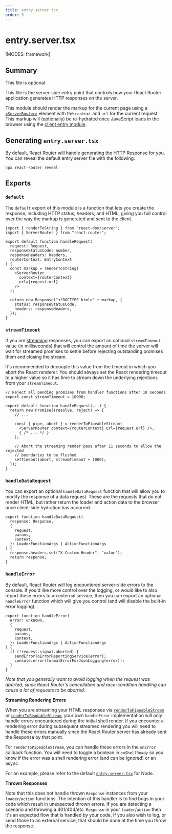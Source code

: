 ```yaml
---
title: entry.server.tsx
order: 5
---
```


# entry.server.tsx

[MODES: framework]

## Summary

<docs-info>

This file is optional

</docs-info>

This file is the server-side entry point that controls how your React Router application generates HTTP responses on the server.

This module should render the markup for the current page using a [`<ServerRouter>`][serverrouter] element with the `context` and `url` for the current request. This markup will (optionally) be re-hydrated once JavaScript loads in the browser using the [client entry module][client-entry].

## Generating `entry.server.tsx`

By default, React Router will handle generating the HTTP Response for you. You can reveal the default entry server file with the following:

```shellscript nonumber
npx react-router reveal
```

## Exports

### `default`

The `default` export of this module is a function that lets you create the response, including HTTP status, headers, and HTML, giving you full control over the way the markup is generated and sent to the client.

```tsx filename=app/entry.server.tsx
import { renderToString } from "react-dom/server";
import { ServerRouter } from "react-router";

export default function handleRequest(
  request: Request,
  responseStatusCode: number,
  responseHeaders: Headers,
  routerContext: EntryContext
) {
  const markup = renderToString(
    <ServerRouter
      context={routerContext}
      url={request.url}
    />
  );

  return new Response("<!DOCTYPE html>" + markup, {
    status: responseStatusCode,
    headers: responseHeaders,
  });
}
```

### `streamTimeout`

If you are [streaming] responses, you can export an optional `streamTimeout` value (in milliseconds) that will control the amount of time the server will wait for streamed promises to settle before rejecting outstanding promises them and closing the stream.

It's recommended to decouple this value from the timeout in which you abort the React renderer. You should always set the React rendering timeout to a higher value so it has time to stream down the underlying rejections from your `streamTimeout`.

```tsx lines=[1-2,13-15]
// Reject all pending promises from handler functions after 10 seconds
export const streamTimeout = 10000;

export default function handleRequest(...) {
  return new Promise((resolve, reject) => {
    // ...

    const { pipe, abort } = renderToPipeableStream(
      <ServerRouter context={routerContext} url={request.url} />,
      { /* ... */ }
    );

    // Abort the streaming render pass after 11 seconds to allow the rejected
    // boundaries to be flushed
    setTimeout(abort, streamTimeout + 1000);
  });
}
```

### `handleDataRequest`

You can export an optional `handleDataRequest` function that will allow you to modify the response of a data request. These are the requests that do not render HTML, but rather return the loader and action data to the browser once client-side hydration has occurred.

```tsx
export function handleDataRequest(
  response: Response,
  {
    request,
    params,
    context,
  }: LoaderFunctionArgs | ActionFunctionArgs
) {
  response.headers.set("X-Custom-Header", "value");
  return response;
}
```

### `handleError`

By default, React Router will log encountered server-side errors to the console. If you'd like more control over the logging, or would like to also report these errors to an external service, then you can export an optional `handleError` function which will give you control (and will disable the built-in error logging).

```tsx
export function handleError(
  error: unknown,
  {
    request,
    params,
    context,
  }: LoaderFunctionArgs | ActionFunctionArgs
) {
  if (!request.signal.aborted) {
    sendErrorToErrorReportingService(error);
    console.error(formatErrorForJsonLogging(error));
  }
}
```

_Note that you generally want to avoid logging when the request was aborted, since React Router's cancellation and race-condition handling can cause a lot of requests to be aborted._

**Streaming Rendering Errors**

When you are streaming your HTML responses via [`renderToPipeableStream`][rendertopipeablestream] or [`renderToReadableStream`][rendertoreadablestream], your own `handleError` implementation will only handle errors encountered during the initial shell render. If you encounter a rendering error during subsequent streamed rendering you will need to handle these errors manually since the React Router server has already sent the Response by that point.

For `renderToPipeableStream`, you can handle these errors in the `onError` callback function. You will need to toggle a boolean in `onShellReady` so you know if the error was a shell rendering error (and can be ignored) or an async

For an example, please refer to the default [`entry.server.tsx`][node-streaming-entry-server] for Node.

**Thrown Responses**

Note that this does not handle thrown `Response` instances from your `loader`/`action` functions. The intention of this handler is to find bugs in your code which result in unexpected thrown errors. If you are detecting a scenario and throwing a 401/404/etc. `Response` in your `loader`/`action` then it's an expected flow that is handled by your code. If you also wish to log, or send those to an external service, that should be done at the time you throw the response.

[client-entry]: ./entry.client.tsx
[serverrouter]: ../components/ServerRouter
[streaming]: ../how-to/suspense
[rendertopipeablestream]: https://react.dev/reference/react-dom/server/renderToPipeableStream
[rendertoreadablestream]: https://react.dev/reference/react-dom/server/renderToReadableStream
[node-streaming-entry-server]: https://github.com/remix-run/react-router/blob/dev/packages/react-router-dev/config/defaults/entry.server.node.tsx

